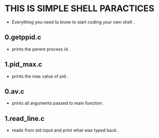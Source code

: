 # THIS IS SIMPLE SHELL PARACTICES



- Everything you need to know to start coding your own shell .




## 0.getppid.c

- prints the perent process id .


## 1.pid_max.c


- prints the max value of pid .


## 0.av.c

- prints all arguments passed to main function .

## 1.read_line.c

- reads from std input and print what was typed back .

